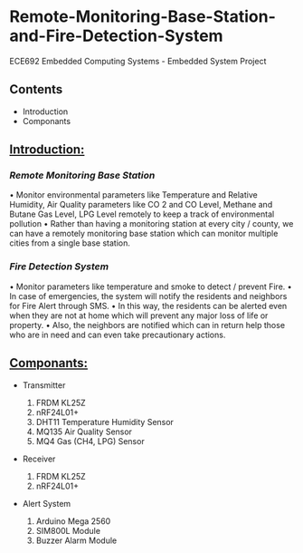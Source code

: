 # Remote-Monitoring-Base-Station-and-Fire-Detection-System
ECE692 Embedded Computing Systems - Embedded System Project

## Contents
* Introduction
* Componants

## <ins>**Introduction:**</ins>
### _Remote Monitoring Base Station_
• Monitor environmental parameters like Temperature and
Relative Humidity, Air Quality parameters like CO 2 and CO
Level, Methane and Butane Gas Level, LPG Level remotely to
keep a track of environmental pollution
• Rather than having a monitoring station at every city / county,
we can have a remotely monitoring base station which can
monitor multiple cities from a single base station.

### _Fire Detection System_
• Monitor parameters like temperature and smoke to detect /
prevent Fire.
• In case of emergencies, the system will notify the residents and
neighbors for Fire Alert through SMS.
• In this way, the residents can be alerted even when they are not
at home which will prevent any major loss of life or property.
• Also, the neighbors are notified which can in return help those
who are in need and can even take precautionary actions.

## <ins>**Componants:**</ins>
*	Transmitter
	1. FRDM KL25Z
	2. nRF24L01+
	3. DHT11 Temperature Humidity Sensor
	4. MQ135 Air Quality Sensor
	5. MQ4 Gas (CH4, LPG) Sensor


*	Receiver
	1. FRDM KL25Z
	2. nRF24L01+

*	Alert System
	1. Arduino Mega 2560
	2. SIM800L Module
	3. Buzzer Alarm Module
